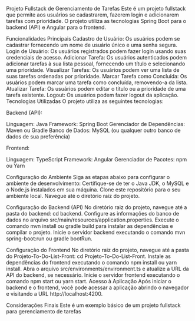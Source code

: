 Projeto Fullstack de Gerenciamento de Tarefas
Este é um projeto fullstack que permite aos usuários se cadastrarem, fazerem login e adicionarem tarefas com prioridade. O projeto utiliza as tecnologias Spring Boot para o backend (API) e Angular para o frontend.

Funcionalidades Principais
Cadastro de Usuário: Os usuários podem se cadastrar fornecendo um nome de usuário único e uma senha segura.
Login de Usuário: Os usuários registrados podem fazer login usando suas credenciais de acesso.
Adicionar Tarefa: Os usuários autenticados podem adicionar tarefas à sua lista pessoal, fornecendo um título e selecionando uma prioridade.
Visualizar Tarefas: Os usuários podem ver uma lista de suas tarefas ordenadas por prioridade.
Marcar Tarefa como Concluída: Os usuários podem marcar uma tarefa como concluída, removendo-a da lista.
Atualizar Tarefa: Os usuários podem editar o título ou a prioridade de uma tarefa existente.
Logout: Os usuários podem fazer logout da aplicação.
Tecnologias Utilizadas
O projeto utiliza as seguintes tecnologias:

Backend (API):

Linguagem: Java
Framework: Spring Boot
Gerenciador de Dependências: Maven ou Gradle
Banco de Dados: MySQL (ou qualquer outro banco de dados de sua preferência)

Frontend:

Linguagem: TypeScript
Framework: Angular
Gerenciador de Pacotes: npm ou Yarn


Configuração do Ambiente
Siga as etapas abaixo para configurar o ambiente de desenvolvimento:
Certifique-se de ter o Java JDK, o MySQL e o Node.js instalados em sua máquina.
Clone este repositório para o seu ambiente local.
Navegue até o diretório raiz do projeto.

Configuração do Backend (API)
No diretório raiz do projeto, navegue até a pasta do backend: cd backend.
Configure as informações do banco de dados no arquivo src/main/resources/application.properties.
Execute o comando mvn install ou gradle build para instalar as dependências e compilar o projeto.
Inicie o servidor backend executando o comando mvn spring-boot:run ou gradle bootRun.

Configuração do Frontend
No diretório raiz do projeto, navegue até a pasta do Projeto-To-Do-List-Front: cd Projeto-To-Do-List-Front.
Instale as dependências do frontend executando o comando npm install ou yarn install.
Abra o arquivo src/environments/environment.ts e atualize a URL da API do backend, se necessário.
Inicie o servidor frontend executando o comando npm start ou yarn start.
Acesso à Aplicação
Após iniciar o backend e o frontend, você pode acessar a aplicação abrindo o navegador e visitando a URL http://localhost:4200.

Considerações Finais
Este é um exemplo básico de um projeto fullstack para gerenciamento de tarefas
